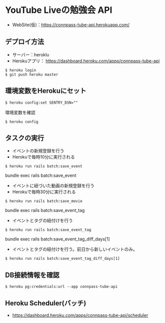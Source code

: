 # YouTube Liveの勉強会 API
- WebSite(仮)：https://connpass-tube-api.herokuapp.com/

## デプロイ方法
- サーバー：heroklu
- Herokuアプリ： https://dashboard.heroku.com/apps/connpass-tube-api
```
$ heroku login
$ git push heroku master
```

## 環境変数をHerokuにセット
```
$ heroku config:set SENTRY_DSN=""
```

環境変数を確認
```
$ heroku config
```


## タスクの実行
- イベントの新規登録を行う
- Herokuで毎時10分に実行される
```
$ heroku run rails batch:save_event
```

bundle exec rails batch:save_event
- イベントに紐づいた動画の新規登録を行う
- Herokuで毎時30分に実行される
```
$ heroku run rails batch:save_movie
```

bundle exec rails batch:save_event_tag
- イベントとタグの紐付けを行う
```
$ heroku run rails batch:save_event_tag
```

bundle exec rails batch:save_event_tag_diff_days[1]
- イベントとタグの紐付けを行う。前日から新しいイベントのみ。
```
$ heroku run rails batch:save_event_tag_diff_days[1]
```

## DB接続情報を確認
```
$ heroku pg:credentials:url --app connpass-tube-api
```

## Heroku Scheduler(バッチ)
- https://dashboard.heroku.com/apps/connpass-tube-api/scheduler

